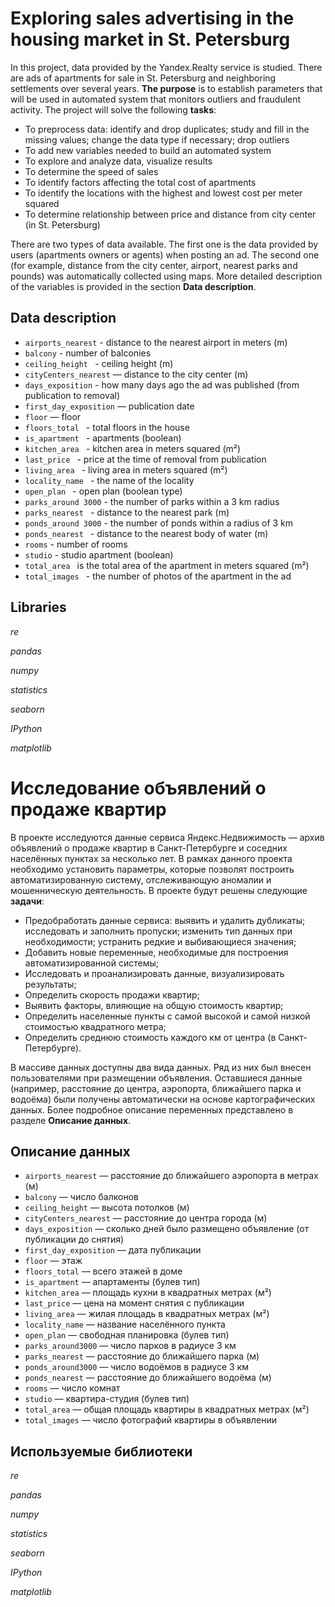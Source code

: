 # Exploring sales advertising in the housing market in St. Petersburg 

In this project, data provided by the Yandex.Realty service is studied. There are ads of apartments for sale in St. Petersburg and neighboring settlements over several years. **The purpose** is to establish parameters that will be used in automated system that monitors outliers and fraudulent activity. The project will solve the following **tasks**:

- To preprocess data: identify and drop duplicates; study and fill in the missing values; change the data type if necessary; drop outliers
- To add new variables needed to build an automated system
- To explore and analyze data, visualize results
- To determine the speed of sales
- To identify factors affecting the total cost of apartments
- To identify the locations with the highest and lowest cost per meter squared
- To determine relationship between price and distance from city center (in St. Petersburg)

There are two types of data available. The first one is the data provided by users (apartments owners or agents) when posting an ad. The second one (for example, distance from the city center, airport, nearest parks and pounds) was automatically collected using maps. More detailed description of the variables is provided in the section **Data description**.

## Data description

* `airports_nearest` - distance to the nearest airport in meters (m)
* `balcony` - number of balconies
* `ceiling_height ` - ceiling height (m)
* `cityCenters_nearest` — distance to the city center (m)
* `days_exposition` - how many days ago the ad was published (from publication to removal)
* `first_day_exposition` — publication date
* `floor` — floor
* `floors_total ` - total floors in the house
* `is_apartment ` - apartments (boolean)
* `kitchen_area ` - kitchen area in meters squared (m²)
* `last_price ` - price at the time of removal from publication
* `living_area ` - living area in meters squared (m²)
* `locality_name ` - the name of the locality
* `open_plan ` - open plan (boolean type)
* `parks_around 3000` - the number of parks within a 3 km radius
* `parks_nearest ` - distance to the nearest park (m)
* `ponds_around 3000` - the number of ponds within a radius of 3 km
* `ponds_nearest ` - distance to the nearest body of water (m)
* `rooms` - number of rooms
* `studio` - studio apartment (boolean)
* `total_area ` is the total area of the apartment in meters squared (m²)
* `total_images ` - the number of photos of the apartment in the ad

## Libraries

*re*

*pandas*

*numpy*

*statistics*

*seaborn*

*IPython*

*matplotlib*

#  Исследование объявлений о продаже квартир

В проекте исследуются данные сервиса Яндекс.Недвижимость — архив объявлений о продаже квартир в Санкт-Петербурге и соседних населённых пунктах за несколько лет. В рамках данного проекта необходимо установить параметры, которые позволят построить автоматизированную систему, отслеживающую аномалии и мошенническую деятельность. В проекте будут решены следующие **задачи**:

- Предобработать данные сервиса: выявить и удалить дубликаты; исследовать и заполнить пропуски; изменить тип данных при необходимости; устранить редкие и выбивающиеся значения;
- Добавить новые переменные, необходимые для построения автоматизированной системы;
- Исследовать и проанализировать данные, визуализировать результаты;
- Определить скорость продажи квартир;
- Выявить факторы, влияющие на общую стоимость квартир;
- Определить населенные пункты с самой высокой и самой низкой стоимостью квадратного метра;
- Определить среднюю стоимость каждого км от центра (в Санкт-Петербурге).

В массиве данных доступны два вида данных. Ряд из них был внесен пользователями при размещении объявления. Оставшиеся данные (например, расстояние до центра, аэропорта, ближайшего парка и водоёма) были получены автоматически на основе картографических данных. Более подробное описание переменных представлено в разделе **Описание данных**.

## Описание данных

* `airports_nearest` — расстояние до ближайшего аэропорта в метрах (м)
* `balcony` — число балконов
* `ceiling_height` — высота потолков (м)
* `cityCenters_nearest` — расстояние до центра города (м)
* `days_exposition` — сколько дней было размещено объявление (от публикации до снятия)
* `first_day_exposition` — дата публикации
* `floor` — этаж
* `floors_total` — всего этажей в доме
* `is_apartment` — апартаменты (булев тип)
* `kitchen_area` — площадь кухни в квадратных метрах (м²)
* `last_price` — цена на момент снятия с публикации
* `living_area` — жилая площадь в квадратных метрах (м²)
* `locality_name` — название населённого пункта
* `open_plan` — свободная планировка (булев тип)
* `parks_around3000` — число парков в радиусе 3 км
* `parks_nearest` — расстояние до ближайшего парка (м)
* `ponds_around3000` — число водоёмов в радиусе 3 км
* `ponds_nearest` — расстояние до ближайшего водоёма (м)
* `rooms` — число комнат
* `studio` — квартира-студия (булев тип)
* `total_area` — общая площадь квартиры в квадратных метрах (м²)
* `total_images` — число фотографий квартиры в объявлении

## Используемые библиотеки

*re*

*pandas*

*numpy*

*statistics*

*seaborn*

*IPython*

*matplotlib*
